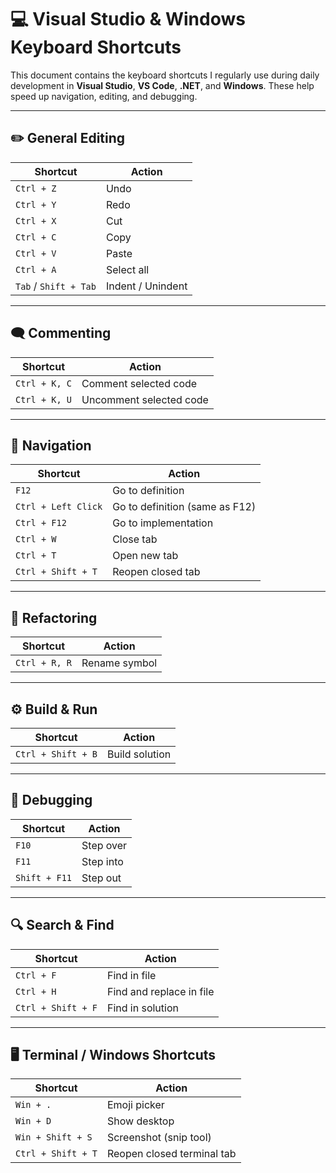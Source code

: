 # 💻 Visual Studio & Windows Keyboard Shortcuts

This document contains the keyboard shortcuts I regularly use during daily development in **Visual Studio**, **VS Code**, **.NET**, and **Windows**. These help speed up navigation, editing, and debugging.

---

## ✏️ General Editing

| Shortcut         | Action                     |
|------------------|----------------------------|
| `Ctrl + Z`       | Undo                       |
| `Ctrl + Y`       | Redo                       |
| `Ctrl + X`       | Cut                        |
| `Ctrl + C`       | Copy                       |
| `Ctrl + V`       | Paste                      |
| `Ctrl + A`       | Select all                 |
| `Tab` / `Shift + Tab` | Indent / Unindent        |

---

## 🗨️ Commenting

| Shortcut         | Action                           |
|------------------|----------------------------------|
| `Ctrl + K, C`    | Comment selected code            |
| `Ctrl + K, U`    | Uncomment selected code          |

---

## 🧭 Navigation

| Shortcut         | Action                                 |
|------------------|----------------------------------------|
| `F12`            | Go to definition                       |
| `Ctrl + Left Click` | Go to definition (same as F12)     |
| `Ctrl + F12`     | Go to implementation                   |
| `Ctrl + W` | Close tab                   |
| `Ctrl + T` | Open new tab                   |
| `Ctrl + Shift + T` | Reopen closed tab                   |

---

## 🧼 Refactoring

| Shortcut         | Action                              |
|------------------|-------------------------------------|
| `Ctrl + R, R`    | Rename symbol                       |

---

## ⚙️ Build & Run

| Shortcut         | Action                 |
|------------------|------------------------|
| `Ctrl + Shift + B` | Build solution       |

---

## 🐛 Debugging

| Shortcut         | Action                      |
|------------------|-----------------------------|
| `F10`            | Step over                   |
| `F11`            | Step into                   |
| `Shift + F11`    | Step out                    |

---

## 🔍 Search & Find

| Shortcut         | Action                        |
|------------------|-------------------------------|
| `Ctrl + F`       | Find in file                  |
| `Ctrl + H`       | Find and replace in file      |
| `Ctrl + Shift + F` | Find in solution           |

---

## 🖥️ Terminal / Windows Shortcuts

| Shortcut         | Action                      |
|------------------|-----------------------------|
| `Win + .`        | Emoji picker                |
| `Win + D`        | Show desktop                |
| `Win + Shift + S`| Screenshot (snip tool)      |
| `Ctrl + Shift + T` | Reopen closed terminal tab|
